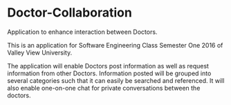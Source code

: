 # Doctor-Collaboration
Application to enhance interaction between Doctors.

This is an application for Software Engineering Class Semester One 2016 of Valley View University.

The application will enable Doctors post information as well as request information from other Doctors. 
Information posted will be grouped into several categories such that it can easily be searched and referenced. 
It will also enable one-on-one chat for private conversations between the doctors. 
